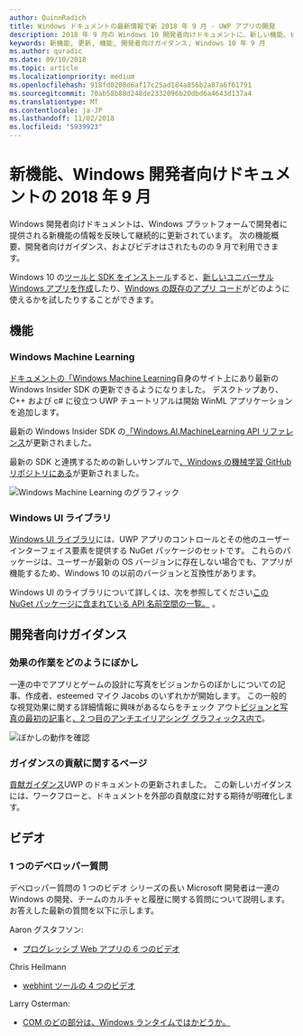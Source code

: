 ```yaml
---
author: QuinnRadich
title: Windows ドキュメントの最新情報で新 2018 年 9 月 - UWP アプリの開発
description: 2018 年 9 月の Windows 10 開発者向けドキュメントに、新しい機能、ビデオ、サンプル、および開発者向けガイダンスが追加されました。
keywords: 新機能, 更新, 機能, 開発者向けガイダンス, Windows 10 年 9 月
ms.author: quradic
ms.date: 09/10/2018
ms.topic: article
ms.localizationpriority: medium
ms.openlocfilehash: 918fd0208d6af17c25ad184a856b2a87a6f61791
ms.sourcegitcommit: 70ab58b88d248de2332096b20dbd6a4643d137a4
ms.translationtype: MT
ms.contentlocale: ja-JP
ms.lasthandoff: 11/02/2018
ms.locfileid: "5939923"
---
```

# <a name="whats-new-in-the-windows-developer-docs-in-september-2018"></a>新機能、Windows 開発者向けドキュメントの 2018 年 9 月

Windows 開発者向けドキュメントは、Windows プラットフォームで開発者に提供される新機能の情報を反映して継続的に更新されています。 次の機能概要、開発者向けガイダンス、およびビデオはされたものの 9 月で利用できます。

Windows 10 の[ツールと SDK をインストール](http://go.microsoft.com/fwlink/?LinkId=821431)すると、[新しいユニバーサル Windows アプリを作成](../get-started/create-uwp-apps.md)したり、[Windows の既存のアプリ コード](../porting/index.md)がどのように使えるかを試したりすることができます。

## <a name="features"></a>機能

### <a name="windows-machine-learning"></a>Windows Machine Learning

[ドキュメントの「Windows Machine Learning](https://docs.microsoft.com/windows/ai/)自身のサイト上にあり最新の Windows Insider SDK の更新できるようになりました。 デスクトップあり、C++ および c# に役立つ UWP チュートリアルは開始 WinML アプリケーションを追加します。

最新の Windows Insider SDK の[「Windows.AI.MachineLearning API リファレンス](https://docs.microsoft.com/uwp/api/windows.ai.machinelearning)が更新されました。

最新の SDK と連携するための新しいサンプルで[、Windows の機械学習 GitHub リポジトリにある](https://github.com/Microsoft/Windows-Machine-Learning)が更新されました。

![Windows Machine Learning のグラフィック](images/winml-graphic.png)

### <a name="windows-ui-library"></a>Windows UI ライブラリ

[Windows UI ライブラリ](https://aka.ms/winui-docs)には、UWP アプリのコントロールとその他のユーザー インターフェイス要素を提供する NuGet パッケージのセットです。 これらのパッケージは、ユーザーが最新の OS バージョンに存在しない場合でも、アプリが機能するため、Windows 10 の以前のバージョンと互換性があります。

Windows UI のライブラリについて詳しくは、次を参照してください[この NuGet パッケージに含まれている API 名前空間の一覧。](https://docs.microsoft.com/uwp/api/overview/winui/) 。

## <a name="developer-guidance"></a>開発者向けガイダンス

### <a name="how-blur-effects-work"></a>効果の作業をどのようにぼかし

一連の中でアプリとゲームの設計に写真をビジョンからのぼかしについての記事、作成者、esteemed マイク Jacobs のいずれかが開始します。 この一般的な視覚効果に関する詳細情報に興味があるならをチェック アウト[ビジョンと写真の最初の記事](https://medium.com/microsoft-design/science-in-the-system-how-blur-effects-work-8b0590996e09)と[、2 つ目のアンチエイリアシング グラフィックス内で](https://medium.com/microsoft-design/science-in-the-system-how-blur-effects-work-part-2-c5589a738515)。

![ぼかしの動作を確認](images/blur-example.jpg)

### <a name="contributing-guidance"></a>ガイダンスの貢献に関するページ

[貢献ガイダンス](https://github.com/MicrosoftDocs/windows-uwp/blob/docs/CONTRIBUTING.md)UWP のドキュメントの更新されました。 この新しいガイダンスには、ワークフローと、ドキュメントを外部の貢献度に対する期待が明確化します。

## <a name="videos"></a>ビデオ

### <a name="one-dev-question"></a>1 つのデベロッパー質問

デベロッパー質問の 1 つのビデオ シリーズの長い Microsoft 開発者は一連の Windows の開発、チームのカルチャと履歴に関する質問について説明します。 お答えした最新の質問を以下に示します。

Aaron グスタフソン:

* [プログレッシブ Web アプリの 6 つのビデオ](https://www.youtube.com/playlist?list=PLWs4_NfqMtoyPHoI-CIB71mEq-om6m35I)

Chris Heilmann

* [webhint ツールの 4 つのビデオ](https://www.youtube.com/watch?v=eXfmxmiA00Y&list=PLWs4_NfqMtow00LM-vgyECAlMDxx84Q2v)

Larry Osterman:

* [COM のどの部分は、Windows ランタイムではかどうか。](https://youtu.be/_nsMjHqRn1w)
